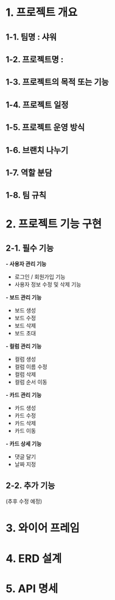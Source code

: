 # 1. 프로젝트 개요

## 1-1. 팀명 : 샤워

## 1-2. 프로젝트명 : 

## 1-3. 프로젝트의 목적 또는 기능

## 1-4. 프로젝트 일정

## 1-5. 프로젝트 운영 방식

## 1-6. 브랜치 나누기

## 1-7. 역할 분담

## 1-8. 팀 규칙

# 2. 프로젝트 기능 구현

## 2-1. 필수 기능
**- 사용자 관리 기능**
  - 로그인 / 회원가입 기능
  - 사용자 정보 수정 및 삭제 기능
 
**- 보드 관리 기능**
  - 보드 생성
  - 보드 수정
  - 보드 삭제
  - 보드 초대  
  
**- 컬럼 관리 기능**
  - 컬럼 생성
  - 컬럼 이름 수정
  - 컬럼 삭제
  - 컬럼 순서 이동 
  
**- 카드 관리 기능**
  - 카드 생성
  - 카드 수정
  - 카드 삭제
  - 카드 이동
  
**- 카드 상세 기능**
  - 댓글 달기
  - 날짜 지정

## 2-2. 추가 기능
(추후 수정 예정)

# 3. 와이어 프레임

# 4. ERD 설계

# 5. API 명세